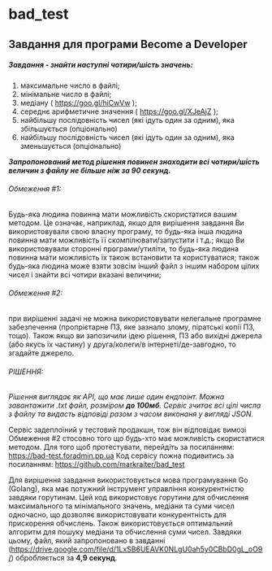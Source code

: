 # bad_test

## Завдання для програми Become a Developer

##### Завдання - знайти наступні чотири/шість значень:
1. максимальне число в файлі;
2. мінімальне число в файлі;
3. медіану ( https://goo.gl/hiCwVw );
4. середнє арифметичне значення ( https://goo.gl/XJeAjZ );
5. найбільшу послідовність чисел (які ідуть один за одним), яка збільшується (опціонально)
6. найбільшу послідовність чисел (які ідуть один за одним), яка зменьшується (опціонально)

__*Запропонований метод рішення повинен знаходити всі чотири/шість величин з файлу не більше ніж за 90 секунд.*__

###### Обмеження #1:
Будь-яка людина повинна мати можливість скористатися вашим методом. Це означає, наприклад, якщо для вирішення завдання Ви використовували свою власну програму, то будь-яка інша людина повинна мати можливість її скомпілювати/запустити і т.д.; якщо Ви використовували сторонні програми/утиліти, то будь-яка людина повинна мати можливість їх також встановити та користуватися; також будь-яка людина може взяти зовсім інший файл з іншим набором цілих чисел і знайти всі чотири вказані величини;
    
###### Обмеження #2:
при вирішенні задачі не можна використовувати нелегальне програмне забезпечення (пропрієтарне ПЗ, яке зазнало злому, піратські копії ПЗ, тощо). Також якщо ви запозичили ідею рішення, ПЗ або вихідні джерела (або якусь їх частину) у друга/колеги/в інтернеті/де-завгодно, то згадайте джерело.



###### РІШЕННЯ:

_Рішення виглядає як API, що має лише один ендпоінт. Можна завантажити .txt файл, розміром __до 100мб__. Сервіс зчитає всі цілі числа з файлу та видасть відповіді разом з часом виконаня у вигляді JSON._

Сервіс задеплоїний у тестовий продакшн, тож він відповідає вимозі Обмеження #2 стосовно того що будь-хто має можливість скористатися методом. Для того щоб протестувати, перейдіть за посиланням: 
https://bad-test.foradmin.pp.ua
Код сервісу пожна подивитись за посиланням:
https://github.com/markraiter/bad_test

Для вирішення завдання використовується мова програмування Go (Golang), яка має потужний інструмент управління конкурентністю завдяки горутинам. 
Цей код використовує горутини для обчислення максимального та мінімального значень, медіани та суми чисел одночасно, що дозволяє використовувати конкурентність для прискорення обчислень. Також використовується оптимальний алгоритм для пошуку медіани та обчислення суми чисел. Завдяки цьому, файл, який запропоновано в завданні (https://drive.google.com/file/d/1LxSB6UEAVK0NLgU0ah5y0CBbD0gL_oO9/) обробляється за __4,9 секунд__.
